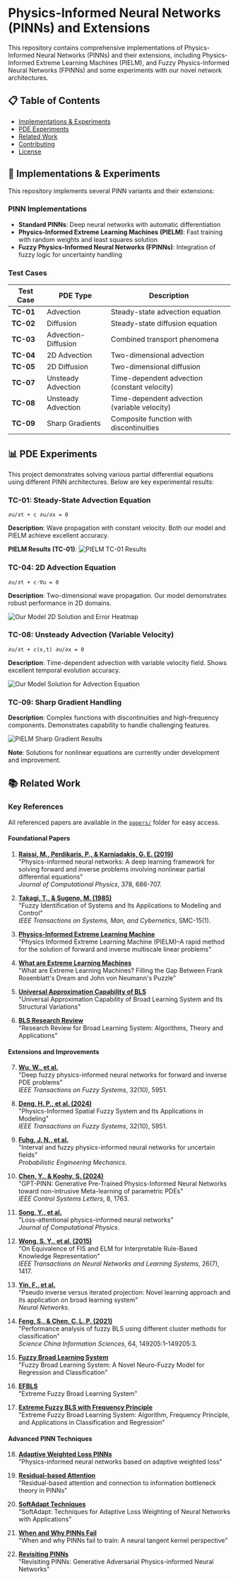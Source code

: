 # Physics-Informed Neural Networks (PINNs) and Extensions

This repository contains comprehensive implementations of Physics-Informed Neural Networks (PINNs) and their extensions, including Physics-Informed Extreme Learning Machines (PIELM), and Fuzzy Physics-Informed Neural Networks (FPINNs) and some experiments with our novel network architectures.

## 📋 Table of Contents

- [Implementations & Experiments](#implementations--experiments)
- [PDE Experiments](#pde-experiments)
- [Related Work](#related-work)
- [Contributing](#contributing)
- [License](#license)


## 🧠 Implementations & Experiments

This repository implements several PINN variants and their extensions:

### PINN Implementations
- **Standard PINNs**: Deep neural networks with automatic differentiation
- **Physics-Informed Extreme Learning Machines (PIELM)**: Fast training with random weights and least squares solution
- **Fuzzy Physics-Informed Neural Networks (FPINNs)**: Integration of fuzzy logic for uncertainty handling

### Test Cases
| Test Case | PDE Type | Description |
|-----------|----------|-------------|
| **TC-01** | Advection | Steady-state advection equation |
| **TC-02** | Diffusion | Steady-state diffusion equation |
| **TC-03** | Advection-Diffusion | Combined transport phenomena |
| **TC-04** | 2D Advection | Two-dimensional advection |
| **TC-05** | 2D Diffusion | Two-dimensional diffusion |
| **TC-07** | Unsteady Advection | Time-dependent advection (constant velocity) |
| **TC-08** | Unsteady Advection | Time-dependent advection (variable velocity) |
| **TC-09** | Sharp Gradients | Composite function with discontinuities |

## 📊 PDE Experiments

This project demonstrates solving various partial differential equations using different PINN architectures. Below are key experimental results:

### TC-01: Steady-State Advection Equation
```
∂u/∂t + c ∂u/∂x = 0
```
**Description**: Wave propagation with constant velocity. Both our model and PIELM achieve excellent accuracy.

**PIELM Results (TC-01)**:
![PIELM TC-01 Results](BLS/BLS/linear_pde_solvers/TC-01_stdy_adv/pielm_tc1_results/PIELM_tc1_results.png)

### TC-04: 2D Advection Equation
```
∂u/∂t + c·∇u = 0
```
**Description**: Two-dimensional wave propagation. Our model demonstrates robust performance in 2D domains.

![Our Model 2D Solution and Error Heatmap](BLS/BLS/linear_pde_solvers/TC-04_stdy_adv/pibls_solution.png/PIBLS_2D_solution_and_error_heatmap.png)

### TC-08: Unsteady Advection (Variable Velocity)
```
∂u/∂t + c(x,t) ∂u/∂x = 0
```
**Description**: Time-dependent advection with variable velocity field. Shows excellent temporal evolution accuracy.

![Our Model Solution for Advection Equation](BLS/BLS/linear_pde_solvers/TC-08_unstdy_lin_adv_var/pibls_solution.png)

### TC-09: Sharp Gradient Handling
**Description**: Complex functions with discontinuities and high-frequency components. Demonstrates capability to handle challenging features.

![PIELM Sharp Gradient Results](BLS/BLS/linear_pde_solvers/TC-09_sharp_gradient/pielm_tc09_results/PIELM_results.png)


**Note**: Solutions for nonlinear equations are currently under development and improvement.


## 📚 Related Work

### Key References

All referenced papers are available in the [`papers/`](papers/) folder for easy access.

#### Foundational Papers

1. **[Raissi, M., Perdikaris, P., & Karniadakis, G. E. (2019)](papers/nonlinear%20partial%20differential%20equations.M.Raissi.pdf)**  
   "Physics-informed neural networks: A deep learning framework for solving forward and inverse problems involving nonlinear partial differential equations"  
   *Journal of Computational Physics*, 378, 686-707.

2. **[Takagi, T., & Sugeno, M. (1985)](papers/Fuzzy_identification_of_systems_and_its_applications_to_modeling_and_control.pdf)**  
   "Fuzzy Identification of Systems and Its Applications to Modeling and Control"  
   *IEEE Transactions on Systems, Man, and Cybernetics*, SMC-15(1).

3. **[Physics-Informed Extreme Learning Machine](papers/Physics%20Informed%20Extreme%20Learning%20Machine%20(PIELM)–A%20rapid%20method.pdf)**  
   "Physics Informed Extreme Learning Machine (PIELM)–A rapid method for the solution of forward and inverse multiscale linear problems"

4. **[What are Extreme Learning Machines](papers/What%20are%20Extreme%20Learning%20Machines%20Filling%20the%20Gap%20Between.pdf)**  
   "What are Extreme Learning Machines? Filling the Gap Between Frank Rosenblatt's Dream and John von Neumann's Puzzle"

5. **[Universal Approximation Capability of BLS](papers/J%202019%20Universal_Approximation_Capability_of_Broad_Learning_System_and_Its_Structural_Variations.pdf)**  
   "Universal Approximation Capability of Broad Learning System and Its Structural Variations"

6. **[BLS Research Review](papers/J%202022%20Research_Review_for_Broad_Learning_System_Algorithms_Theory_and_Applications.pdf)**  
   "Research Review for Broad Learning System: Algorithms, Theory and Applications"

#### Extensions and Improvements

7. **[Wu, W., et al.](papers/Deep%20fuzzy%20physics-informed%20neural%20networks%20for%20forward%20and%20inverse%20PDE.pdf)**  
   "Deep fuzzy physics-informed neural networks for forward and inverse PDE problems"  
   *IEEE Transactions on Fuzzy Systems*, 32(10), 5951.

8. **[Deng, H. P., et al. (2024)](papers/Physics-Informed_Spatial_Fuzzy_System_and_Its_Applications_in_Modeling.pdf)**  
   "Physics-Informed Spatial Fuzzy System and Its Applications in Modeling"  
   *IEEE Transactions on Fuzzy Systems*, 32(10), 5951.

9. **[Fuhg, J. N., et al.](papers/Interval%20and%20fuzzy%20physics-informed%20neural%20networks%20for%20uncertain%20fields.pdf)**  
   "Interval and fuzzy physics-informed neural networks for uncertain fields"  
   *Probabilistic Engineering Mechanics*.

10. **[Chen, Y., & Koohy, S. (2024)](papers/GPT-PINN-Generative%20Pre-Trained%20Physics-Informed%20Neural.pdf)**  
    "GPT-PINN: Generative Pre-Trained Physics-Informed Neural Networks toward non-intrusive Meta-learning of parametric PDEs"  
    *IEEE Control Systems Letters*, 8, 1763.

11. **[Song, Y., et al.](papers/Loss-attentional%20physics-informed%20neural%20networks.pdf)**  
    "Loss-attentional physics-informed neural networks"  
    *Journal of Computational Physics*.

12. **[Wong, S. Y., et al. (2015)](papers/On_Equivalence_of_FIS_and_ELM_for_Interpretable_Rule-Based_Knowledge_Representation.pdf)**  
    "On Equivalence of FIS and ELM for Interpretable Rule-Based Knowledge Representation"  
    *IEEE Transactions on Neural Networks and Learning Systems*, 26(7), 1417.

13. **[Yin, F., et al.](papers/Pseudo%20inverse%20versus%20iterated%20projection-%20Novel%20learning.pdf)**  
    "Pseudo inverse versus iterated projection: Novel learning approach and its application on broad learning system"  
    *Neural Networks*.

14. **[Feng, S., & Chen, C. L. P. (2021)](papers/Performance%20analysis%20of%20fuzzy%20BLS%20using%20different.pdf)**  
    "Performance analysis of fuzzy BLS using different cluster methods for classification"  
    *Science China Information Sciences*, 64, 149205:1–149205:3.

15. **[Fuzzy Broad Learning System](papers/Fuzzy_Broad_Learning_System_A_Novel_Neuro-Fuzzy_Model_for_Regression_and_Classification.pdf)**  
    "Fuzzy Broad Learning System: A Novel Neuro-Fuzzy Model for Regression and Classification"

16. **[EFBLS](papers/EFBLS.pdf)**  
    "Extreme Fuzzy Broad Learning System"

17. **[Extreme Fuzzy BLS with Frequency Principle](papers/Extreme_Fuzzy_Broad_Learning_System__Algorithm__Frequency_Principle__and_Applications_in_Classification_and_Regression%20(1).pdf)**  
    "Extreme Fuzzy Broad Learning System: Algorithm, Frequency Principle, and Applications in Classification and Regression"

#### Advanced PINN Techniques

18. **[Adaptive Weighted Loss PINNs](papers/Physics-informed%20neural%20networks%20based%20on%20adaptive%20weighted%20loss.pdf)**  
    "Physics-informed neural networks based on adaptive weighted loss"

19. **[Residual-based Attention](papers/Residual-based%20attention%20and%20connection%20to%20information.pdf)**  
    "Residual-based attention and connection to information bottleneck theory in PINNs"

20. **[SoftAdapt Techniques](papers/SoftAdapt-Techniques%20for%20Adaptive%20Loss%20Weighting%20of%20Neural%20Networks%20with.pdf)**  
    "SoftAdapt: Techniques for Adaptive Loss Weighting of Neural Networks with Applications"

21. **[When and Why PINNs Fail](papers/When%20and%20why%20PINNs%20fail%20to%20train%20A%20neural%20tangent%20kernel.pdf)**  
    "When and why PINNs fail to train: A neural tangent kernel perspective"

22. **[Revisiting PINNs](papers/Revisiting%20PINNs-Generative%20Adversarial.pdf)**  
    "Revisiting PINNs: Generative Adversarial Physics-informed Neural Networks"


